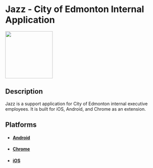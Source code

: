 # Jazz - City of Edmonton Internal Application

<img src="https://raw.github.com/CityOfEdmonton/Jazz/master/chrome/extension/img/large-tile.png" height="150" align="center">

## Description
Jazz is a support application for City of Edmonton internal executive employees. It is built for iOS, Android, and Chrome as an extension.

## Platforms
* #### [Android](https://github.com/CityofEdmonton/Jazz/tree/master/android/README.md)
* #### [Chrome](https://github.com/CityofEdmonton/Jazz/tree/master/chrome/README.md)
* #### [iOS](https://github.com/CityofEdmonton/Jazz/tree/master/ios/README.md)
